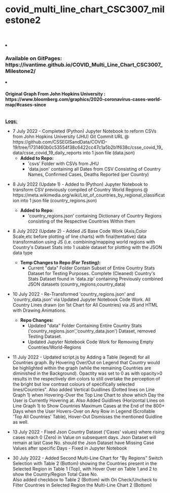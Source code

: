# covid_multi_line_chart_CSC3007_milestone2

<br>
<br>
<li>
<h3> Available on GitPages: https://ivantime.github.io/COVID_Multi_Line_Chart_CSC3007_Milestone2/</h3>
</li>
<li>
<h4> Original Graph From John Hopkins University : https://www.bloomberg.com/graphics/2020-coronavirus-cases-world-map/#cases-since</h4>
</li>
<br>
<u><b>
Logs:
</u></b>
<ul>
<li>
7 July 2022 - Completed (Python) Jupyter Notebook to reform CSVs from John Hopkins University (JHU) Git Commit URL @ https://github.com/CSSEGISandData/COVID-19/tree/1731460b0c53554f38c6422cc47c1a5b2b1f638c/csse_covid_19_data/csse_covid_19_daily_reports into 1 json file (data.json)
<ul>
<li>
<b>
Added to Repo:
</b>
<ul>
<li>
'csvs' Folder with CSVs from JHU
</li>
<li>
'data.json' containing all Dates from CSV Consisting of Country Names, Confirmed Cases, Deaths Reported (per Country)
</li>
</ul>
</ul>
</ul>
<ul>
<li>
8 July 2022 (Update 1) - Added to (Python) Jupyter Notebook to transform CSV previously compiled of Country World Regions @ https://meta.wikimedia.org/wiki/List_of_countries_by_regional_classification into 1 json file (country_regions.json)
</li>
<ul>
<li>
<b>
Added to Repo:
</b>
<ul>
<li>
'country_regions.json' containing Dictionary of Country Regions consisting of the Respective Countries Within them
</li>
</ul>
</li>
</ul>
</ul>

<ul>
<li>
8 July 2022 (Update 2) - Added JS Base Code Work (Axis,Color Scale,etc before plotting of line charts) with final(tentative) data transformation using JS (i.e. combining/mapping world regions with Country's Dataset Stats into 1 usable dataset for plotting with the JSON data type
</li>
<ul>
<li>
<b>
Temp Changes to Repo <i>(For Testing)</i>:
</b>
<ul>
<li>
Current "data" Folder Contain Subset of Entire Country Stats Dataset for Testing Purposes. Complete (Cleaned) Country's Stats Dataset found in 'data.zip' containing Previously combined JSON datasets (country_regions,country_data)
</li>
</ul>
</li>
</ul>
</ul>


<ul>
<li>
10 July 2022 - Re-Transformed 'country_regions.json' and 'country_data.json' via Updated Jupyter Notebook Code Work. All Country Lines drawn (on 1st Chart for All Countries) via JS and HTML with Drawing Animations.
</li>
<ul>
<li>
<b>
Repo Changes:
</b>
<ul>
<li>
Updated "data" Folder Containing Entire Country Stats ('country_regions.json','country_data.json') Dataset, removed Testing Dataset.
</li>
<li>
Updated Jupyter Notebook Code Work for Removing Empty Countries/World-Regions
</li>
</ul>
</li>
</ul>
</ul>


<ul>
<li>
11 July 2022 - Updated script.js by Adding a Table (legend) for all Countries graph. By Hovering Over/Out on Legend that Country would be highlighted within the graph (while the remaining Countries are diminished in the Background). Opactity was set to 0
as with opacity>0 results in the respectively dim colors to still overtake the perception of the bright but low contrast colours of specifically selected lines/Countries". Also added Vertical Guidlines (Dotted lines on Line Graph 1) when Hovering-Over the Top
Line Chart to show which Day the User is Currently Hovering at. Also Added Guidlines (Horizontal Lines on Line Graph 1) to Show Countries Maximum Cases at the End of the 800+ Days when the User Hovers-Over on Any Row in Legend (Scrollable 'Top All Countries' Table),
Hover-Out Dismisses the mentioned Guidline as well.
</li>
</ul>


<ul>
<li>
13 July 2022 - Fixed Json Country Dataset ('Cases' values) where rising cases reach 0 (Zero) in Value on subsequent days. Json Dataset will remain at last Case No. should the Json Dataset have Missing Case Values after specific Days - Fixed in Jupyter Notebook
</li>
</ul>

<ul>
<li>
30 July 2022 - Added Second Multi-Line Chart for "By Regions" Switch Selection with Table 2 (Bottom) showing the Countries present in the Selected Region in Table 1 (Top), with Hover Over on Table 1 and 2 to show the Country/Region Total Case No.<br>
Also added checkbox to Table 2 (Bottom) with On Check/Uncheck to Filter Countries in Selected Region the Multi-Line Chart 2 (Bottom)
</li>
</ul>

</ul>
</ul>
<br>
<br>
<br>
<br>
